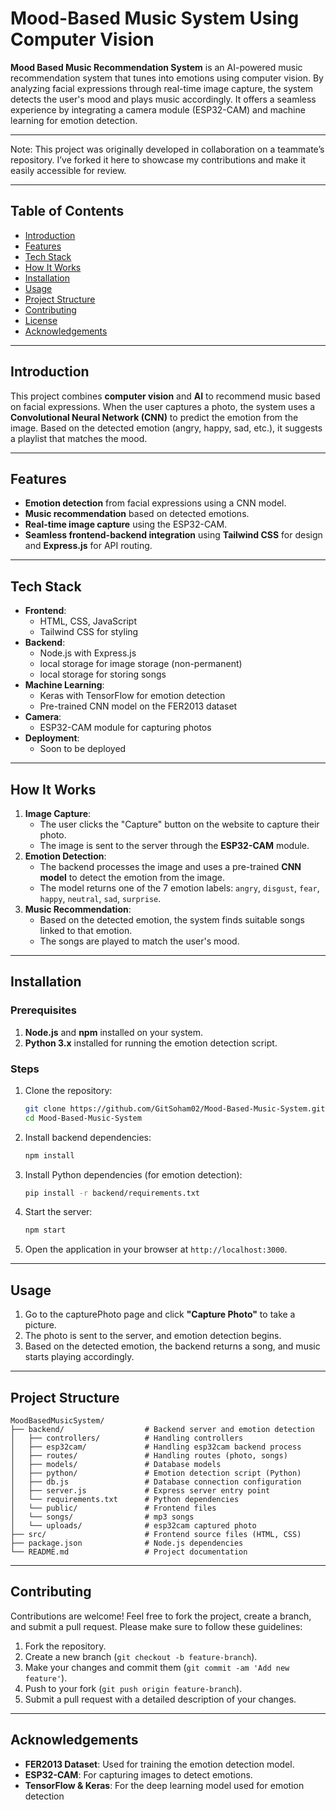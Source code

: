 # Mood-Based Music System Using Computer Vision

**Mood Based Music Recommendation System** is an AI-powered music recommendation system that tunes into emotions using computer vision. By analyzing facial expressions through real-time image capture, the system detects the user's mood and plays music accordingly. It offers a seamless experience by integrating a camera module (ESP32-CAM) and machine learning for emotion detection.

---

Note: This project was originally developed in collaboration on a teammate’s repository. I’ve forked it here to showcase my contributions and make it easily accessible for review.

---

## Table of Contents

- [Introduction](#introduction)
- [Features](#features)
- [Tech Stack](#tech-stack)
- [How It Works](#how-it-works)
- [Installation](#installation)
- [Usage](#usage)
- [Project Structure](#project-structure)
- [Contributing](#contributing)
- [License](#license)
- [Acknowledgements](#acknowledgements)

---

## Introduction

This project combines **computer vision** and **AI** to recommend music based on facial expressions. When the user captures a photo, the system uses a **Convolutional Neural Network (CNN)** to predict the emotion from the image. Based on the detected emotion (angry, happy, sad, etc.), it suggests a playlist that matches the mood.

---

## Features

- **Emotion detection** from facial expressions using a CNN model.
- **Music recommendation** based on detected emotions.
- **Real-time image capture** using the ESP32-CAM.
- **Seamless frontend-backend integration** using **Tailwind CSS** for design and **Express.js** for API routing.

---

## Tech Stack

- **Frontend**:
  - HTML, CSS, JavaScript
  - Tailwind CSS for styling
- **Backend**:
  - Node.js with Express.js
  - local storage for image storage (non-permanent)
  - local storage for storing songs
- **Machine Learning**:
  - Keras with TensorFlow for emotion detection
  - Pre-trained CNN model on the FER2013 dataset
- **Camera**:
  - ESP32-CAM module for capturing photos
- **Deployment**:
  - Soon to be deployed

---

## How It Works

1. **Image Capture**:
   - The user clicks the "Capture" button on the website to capture their photo.
   - The image is sent to the server through the **ESP32-CAM** module.
2. **Emotion Detection**:
   - The backend processes the image and uses a pre-trained **CNN model** to detect the emotion from the image.
   - The model returns one of the 7 emotion labels: `angry`, `disgust`, `fear`, `happy`, `neutral`, `sad`, `surprise`.
3. **Music Recommendation**:
   - Based on the detected emotion, the system finds suitable songs linked to that emotion.
   - The songs are played to match the user's mood.

---

## Installation

### Prerequisites

1. **Node.js** and **npm** installed on your system.
2. **Python 3.x** installed for running the emotion detection script.

### Steps

1. Clone the repository:

   ```bash
   git clone https://github.com/GitSoham02/Mood-Based-Music-System.git
   cd Mood-Based-Music-System
   ```

2. Install backend dependencies:

   ```bash
   npm install
   ```

3. Install Python dependencies (for emotion detection):

   ```bash
   pip install -r backend/requirements.txt
   ```

4. Start the server:

   ```bash
   npm start
   ```

5. Open the application in your browser at `http://localhost:3000`.

---

## Usage

1. Go to the capturePhoto page and click **"Capture Photo"** to take a picture.
2. The photo is sent to the server, and emotion detection begins.
3. Based on the detected emotion, the backend returns a song, and music starts playing accordingly.

---

## Project Structure

```
MoodBasedMusicSystem/
├── backend/                  # Backend server and emotion detection
│   ├── controllers/          # Handling controllers
│   ├── esp32cam/             # Handling esp32cam backend process
│   ├── routes/               # Handling routes (photo, songs)
│   ├── models/               # Database models
│   ├── python/               # Emotion detection script (Python)
│   ├── db.js                 # Database connection configuration
│   ├── server.js             # Express server entry point
│   └── requirements.txt      # Python dependencies
│   └── public/               # Frontend files
│   └── songs/                # mp3 songs
│   └── uploads/              # esp32cam captured photo
├── src/                      # Frontend source files (HTML, CSS)
├── package.json              # Node.js dependencies
└── README.md                 # Project documentation
```

---

## Contributing

Contributions are welcome! Feel free to fork the project, create a branch, and submit a pull request. Please make sure to follow these guidelines:

1. Fork the repository.
2. Create a new branch (`git checkout -b feature-branch`).
3. Make your changes and commit them (`git commit -am 'Add new feature'`).
4. Push to your fork (`git push origin feature-branch`).
5. Submit a pull request with a detailed description of your changes.

---


## Acknowledgements

- **FER2013 Dataset**: Used for training the emotion detection model.
- **ESP32-CAM**: For capturing images to detect emotions.
- **TensorFlow & Keras**: For the deep learning model used for emotion detection
